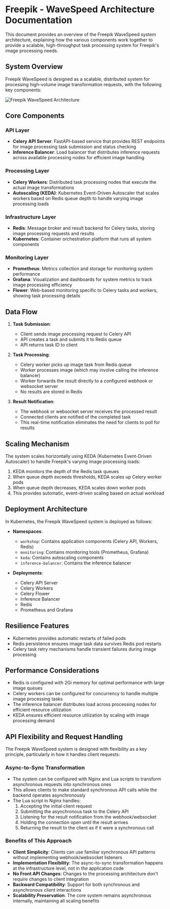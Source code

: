 # Freepik - WaveSpeed Architecture Documentation

This document provides an overview of the Freepik WaveSpeed system architecture, explaining how the various components work together to provide a scalable, high-throughput task processing system for Freepik's image processing needs.

## System Overview

Freepik WaveSpeed is designed as a scalable, distributed system for processing high-volume image transformation requests, with the following key components:

![Freepik WaveSpeed Architecture](./images/architecture-overview.png)

## Core Components

### API Layer

- **Celery API Server**: FastAPI-based service that provides REST endpoints for image processing task submission and status checking
- **Inference Balancer**: Load balancer that distributes inference requests across available processing nodes for efficient image handling

### Processing Layer

- **Celery Workers**: Distributed task processing nodes that execute the actual image transformations
- **Autoscaling (KEDA)**: Kubernetes Event-Driven Autoscaler that scales workers based on Redis queue depth to handle varying image processing loads

### Infrastructure Layer

- **Redis**: Message broker and result backend for Celery tasks, storing image processing requests and results
- **Kubernetes**: Container orchestration platform that runs all system components

### Monitoring Layer

- **Prometheus**: Metrics collection and storage for monitoring system performance
- **Grafana**: Visualization and dashboards for system metrics to track image processing efficiency
- **Flower**: Web-based monitoring specific to Celery tasks and workers, showing task processing details

## Data Flow

1. **Task Submission**:
   - Client sends image processing request to Celery API
   - API creates a task and submits it to Redis queue
   - API returns task ID to client

2. **Task Processing**:
   - Celery worker picks up image task from Redis queue
   - Worker processes image (which may involve calling the inference balancer)
   - Worker forwards the result directly to a configured webhook or websocket server
   - No results are stored in Redis

3. **Result Notification**:
   - The webhook or websocket server receives the processed result
   - Connected clients are notified of the completed task
   - This real-time notification eliminates the need for clients to poll for results

## Scaling Mechanism

The system scales horizontally using KEDA (Kubernetes Event-Driven Autoscaler) to handle Freepik's varying image processing loads:

1. KEDA monitors the depth of the Redis task queues
2. When queue depth exceeds thresholds, KEDA scales up Celery worker pods
3. When queue depth decreases, KEDA scales down worker pods
4. This provides automatic, event-driven scaling based on actual workload

## Deployment Architecture

In Kubernetes, the Freepik WaveSpeed system is deployed as follows:

- **Namespaces**:
  - `workshop`: Contains application components (Celery API, Workers, Redis)
  - `monitoring`: Contains monitoring tools (Prometheus, Grafana)
  - `keda`: Contains autoscaling components
  - `inference-balancer`: Contains the inference balancer

- **Deployments**:
  - Celery API Server
  - Celery Workers
  - Celery Flower
  - Inference Balancer
  - Redis
  - Prometheus and Grafana

## Resilience Features

- Kubernetes provides automatic restarts of failed pods
- Redis persistence ensures image task data survives Redis pod restarts
- Celery task retry mechanisms handle transient failures during image processing

## Performance Considerations

- Redis is configured with 2Gi memory for optimal performance with large image queues
- Celery workers can be configured for concurrency to handle multiple image processing tasks
- The inference balancer distributes load across processing nodes for efficient resource utilization
- KEDA ensures efficient resource utilization by scaling with image processing demand

## API Flexibility and Request Handling

The Freepik WaveSpeed system is designed with flexibility as a key principle, particularly in how it handles client requests:

### Async-to-Sync Transformation

- The system can be configured with Nginx and Lua scripts to transform asynchronous requests into synchronous ones
- This allows clients to make standard synchronous API calls while the backend operates asynchronously
- The Lua script in Nginx handles:
  1. Accepting the initial client request
  2. Submitting the asynchronous task to the Celery API
  3. Listening for the result notification from the webhook/websocket
  4. Holding the connection open until the result arrives
  5. Returning the result to the client as if it were a synchronous call

### Benefits of This Approach

- **Client Simplicity**: Clients can use familiar synchronous API patterns without implementing webhook/websocket listeners
- **Implementation Flexibility**: The async-to-sync transformation happens at the infrastructure level, not in the application code
- **No Front API Changes**: Changes to the processing architecture don't require changes to client integration
- **Backward Compatibility**: Support for both synchronous and asynchronous client interactions
- **Scalability Preservation**: The core system remains asynchronous internally, maintaining all scaling benefits
